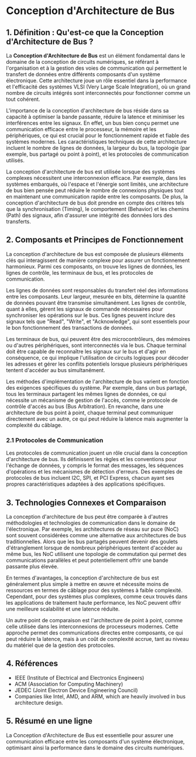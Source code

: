 # Conception d'Architecture de Bus

## 1. Définition : Qu'est-ce que la **Conception d'Architecture de Bus** ?
La **Conception d'Architecture de Bus** est un élément fondamental dans le domaine de la conception de circuits numériques, se référant à l'organisation et à la gestion des voies de communication qui permettent le transfert de données entre différents composants d'un système électronique. Cette architecture joue un rôle essentiel dans la performance et l'efficacité des systèmes VLSI (Very Large Scale Integration), où un grand nombre de circuits intégrés sont interconnectés pour fonctionner comme un tout cohérent.

L'importance de la conception d'architecture de bus réside dans sa capacité à optimiser la bande passante, réduire la latence et minimiser les interférences entre les signaux. En effet, un bus bien conçu permet une communication efficace entre le processeur, la mémoire et les périphériques, ce qui est crucial pour le fonctionnement rapide et fiable des systèmes modernes. Les caractéristiques techniques de cette architecture incluent le nombre de lignes de données, la largeur du bus, la topologie (par exemple, bus partagé ou point à point), et les protocoles de communication utilisés.

La conception d'architecture de bus est utilisée lorsque des systèmes complexes nécessitent une interconnexion efficace. Par exemple, dans les systèmes embarqués, où l'espace et l'énergie sont limités, une architecture de bus bien pensée peut réduire le nombre de connexions physiques tout en maintenant une communication rapide entre les composants. De plus, la conception d'architecture de bus doit prendre en compte des critères tels que la synchronisation (Timing), le comportement (Behavior) et les chemins (Path) des signaux, afin d'assurer une intégrité des données lors des transferts.

## 2. Composants et Principes de Fonctionnement
La conception d'architecture de bus est composée de plusieurs éléments clés qui interagissent de manière complexe pour assurer un fonctionnement harmonieux. Parmi ces composants, on trouve les lignes de données, les lignes de contrôle, les terminaux de bus, et les protocoles de communication.

Les lignes de données sont responsables du transfert réel des informations entre les composants. Leur largeur, mesurée en bits, détermine la quantité de données pouvant être transmise simultanément. Les lignes de contrôle, quant à elles, gèrent les signaux de commande nécessaires pour synchroniser les opérations sur le bus. Ces lignes peuvent inclure des signaux tels que "Read", "Write", et "Acknowledge", qui sont essentiels pour le bon fonctionnement des transactions de données.

Les terminaux de bus, qui peuvent être des microcontrôleurs, des mémoires ou d'autres périphériques, sont interconnectés via le bus. Chaque terminal doit être capable de reconnaître les signaux sur le bus et d'agir en conséquence, ce qui implique l'utilisation de circuits logiques pour décoder les adresses et gérer les conflits potentiels lorsque plusieurs périphériques tentent d'accéder au bus simultanément.

Les méthodes d'implémentation de l'architecture de bus varient en fonction des exigences spécifiques du système. Par exemple, dans un bus partagé, tous les terminaux partagent les mêmes lignes de données, ce qui nécessite un mécanisme de gestion de l'accès, comme le protocole de contrôle d'accès au bus (Bus Arbitration). En revanche, dans une architecture de bus point à point, chaque terminal peut communiquer directement avec un autre, ce qui peut réduire la latence mais augmenter la complexité du câblage.

### 2.1 Protocoles de Communication
Les protocoles de communication jouent un rôle crucial dans la conception d'architecture de bus. Ils définissent les règles et les conventions pour l'échange de données, y compris le format des messages, les séquences d'opérations et les mécanismes de détection d'erreurs. Des exemples de protocoles de bus incluent I2C, SPI, et PCI Express, chacun ayant ses propres caractéristiques adaptées à des applications spécifiques.

## 3. Technologies Connexes et Comparaison
La conception d'architecture de bus peut être comparée à d'autres méthodologies et technologies de communication dans le domaine de l'électronique. Par exemple, les architectures de réseau sur puce (NoC) sont souvent considérées comme une alternative aux architectures de bus traditionnelles. Alors que les bus partagés peuvent devenir des goulets d'étranglement lorsque de nombreux périphériques tentent d'accéder au même bus, les NoC utilisent une topologie de commutation qui permet des communications parallèles et peut potentiellement offrir une bande passante plus élevée.

En termes d'avantages, la conception d'architecture de bus est généralement plus simple à mettre en œuvre et nécessite moins de ressources en termes de câblage pour des systèmes à faible complexité. Cependant, pour des systèmes plus complexes, comme ceux trouvés dans les applications de traitement haute performance, les NoC peuvent offrir une meilleure scalabilité et une latence réduite.

Un autre point de comparaison est l'architecture de point à point, comme celle utilisée dans les interconnexions de processeurs modernes. Cette approche permet des communications directes entre composants, ce qui peut réduire la latence, mais à un coût de complexité accrue, tant au niveau du matériel que de la gestion des protocoles.

## 4. Références
- IEEE (Institute of Electrical and Electronics Engineers)
- ACM (Association for Computing Machinery)
- JEDEC (Joint Electron Device Engineering Council)
- Companies like Intel, AMD, and ARM, which are heavily involved in bus architecture design.

## 5. Résumé en une ligne
La Conception d'Architecture de Bus est essentielle pour assurer une communication efficace entre les composants d'un système électronique, optimisant ainsi la performance dans le domaine des circuits numériques.